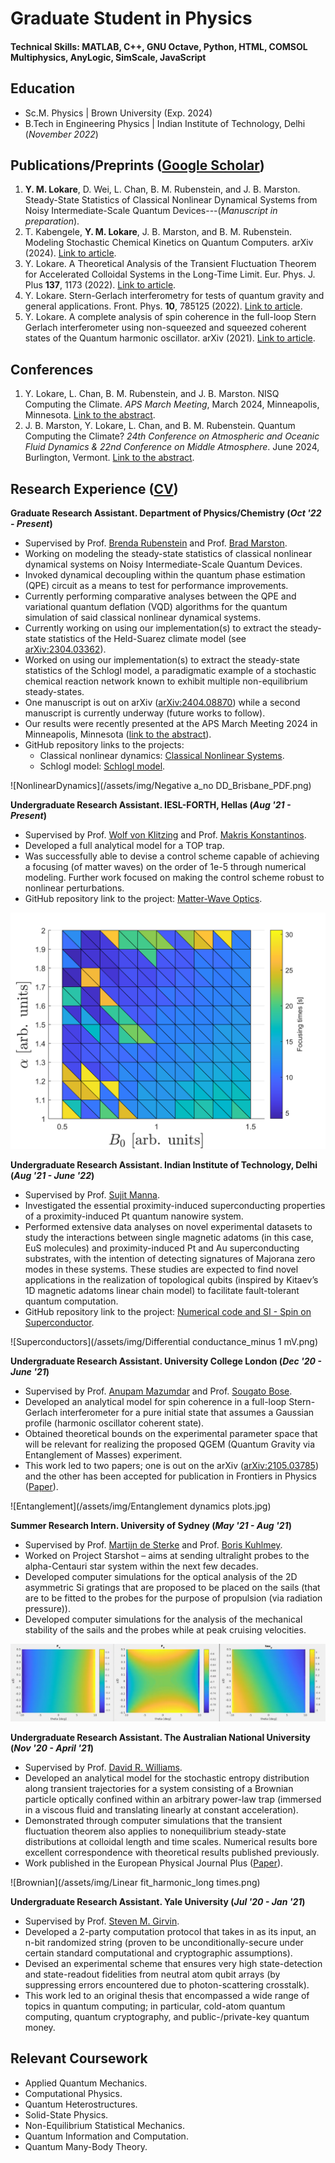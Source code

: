 # Graduate Student in Physics

#### Technical Skills: MATLAB, C++, GNU Octave, Python, HTML, COMSOL Multiphysics, AnyLogic, SimScale, JavaScript

## Education
- Sc.M. Physics | Brown University (Exp. 2024)
- B.Tech in Engineering Physics | Indian Institute of Technology, Delhi (_November 2022_)

## Publications/Preprints ([Google Scholar](https://scholar.google.com/citations?user=eKnJti4AAAAJ&hl=en))
1. **Y. M. Lokare**, D. Wei, L. Chan, B. M. Rubenstein, and J. B. Marston. Steady-State Statistics of Classical Nonlinear Dynamical Systems from Noisy Intermediate-Scale Quantum Devices---(*Manuscript in preparation*).
2. T. Kabengele, **Y. M. Lokare**, J. B. Marston, and B. M. Rubenstein. Modeling Stochastic Chemical Kinetics on Quantum Computers. arXiv (2024). [Link to article](https://doi.org/10.48550/arXiv.2404.08770).
3. Y. Lokare. A Theoretical Analysis of the Transient Fluctuation Theorem for Accelerated Colloidal Systems in the Long-Time Limit. Eur. Phys. J. Plus **137**, 1173 (2022). [Link to article](https://link.springer.com/article/10.1140/epjp/s13360-022-03395-y).
4. Y. Lokare. Stern-Gerlach interferometry for tests of quantum gravity and general applications. Front. Phys. **10**, 785125 (2022). [Link to article](https://www.frontiersin.org/articles/10.3389/fphy.2022.785125/full#:~:text=Stern%2DGerlach%20interferometry%20is%20considered,general%20theme%20in%20this%20context.).
5. Y. Lokare. A complete analysis of spin coherence in the full-loop Stern Gerlach interferometer using non-squeezed and squeezed coherent states of the Quantum harmonic oscillator. arXiv (2021). [Link to article](https://arxiv.org/abs/2105.03785).

## Conferences
1. Y. Lokare, L. Chan, B. M. Rubenstein, and J. B. Marston. NISQ Computing the Climate. *APS March Meeting*, March 2024, Minneapolis, Minnesota. [Link to the abstract](https://meetings.aps.org/Meeting/MAR24/Session/K49.3).
2. J. B. Marston, Y. Lokare, L. Chan, and B. M. Rubenstein. Quantum Computing the Climate? *24th Conference on Atmospheric and Oceanic Fluid Dynamics & 22nd Conference on Middle Atmosphere*. June 2024, Burlington, Vermont. [Link to the abstract](https://ams.confex.com/ams/24Fluid22Middle/meetingapp.cgi/Paper/443870). 

## Research Experience ([CV](https://drive.google.com/file/d/1OrwoZSLzLFnjt2D6UHy9otMLpv-0enkt/view?usp=drive_link))
**Graduate Research Assistant. Department of Physics/Chemistry (_Oct '22 - Present_)**
- Supervised by Prof. [Brenda Rubenstein](https://vivo.brown.edu/display/brubenst) and Prof. [Brad Marston](https://sites.brown.edu/marstonresearchgroup/).
- Working on modeling the steady-state statistics of classical nonlinear dynamical systems on Noisy Intermediate-Scale Quantum Devices.
- Invoked dynamical decoupling within the quantum phase estimation (QPE) circuit as a means to test for performance improvements.
- Currently performing comparative analyses between the QPE and variational quantum deflation (VQD) algorithms for the quantum simulation of said classical nonlinear dynamical systems.
- Currently working on using our implementation(s) to extract the steady-state statistics of the Held-Suarez climate model (see [arXiv:2304.03362](https://arxiv.org/abs/2304.03362)).
- Worked on using our implementation(s) to extract the steady-state statistics of the Schlogl model, a paradigmatic example of a stochastic chemical reaction network known to exhibit multiple non-equilibrium steady-states.
- One manuscript is out on arXiv ([arXiv:2404.08870](https://doi.org/10.48550/arXiv.2404.08770)) while a second manuscript is currently underway (future works to follow).
- Our results were recently presented at the APS March Meeting 2024 in Minneapolis, Minnesota ([link to the abstract](https://meetings.aps.org/Meeting/MAR24/Session/K49.3)).
-  GitHub repository links to the projects:
   - Classical nonlinear dynamics: [Classical Nonlinear Systems](https://github.com/YashLokare02/ClassicalNonlinearSystems).
   - Schlogl model: [Schlogl model](https://github.com/YashLokare02/Schlogl-model).

![NonlinearDynamics](/assets/img/Negative a_no DD_Brisbane_PDF.png) 

**Undergraduate Research Assistant. IESL-FORTH, Hellas (_Aug '21 - Present_)**
- Supervised by Prof. [Wolf von Klitzing](https://www.iesl.forth.gr/en/people/von-klitzing-wolf) and Prof. [Makris Konstantinos](https://www.iesl.forth.gr/en/people/makris-konstantinos).
- Developed a full analytical model for a TOP trap.
- Was successfully able to devise a control scheme capable of achieving a focusing (of matter waves) on the order of 1e-5 through numerical modeling. Further work focused on making the control scheme robust to nonlinear perturbations.
- GitHub repository link to the project: [Matter-Wave Optics](https://github.com/GlazeDonuts/Matter-Wave-Optics). 

![MatterWaveOptics](/assets/img/Surface_plot.png)

**Undergraduate Research Assistant. Indian Institute of Technology, Delhi (_Aug '21 - June '22_)**
- Supervised by Prof. [Sujit Manna](https://iitd.irins.org/profile/90515).
- Investigated the essential proximity-induced superconducting properties of a proximity-induced Pt quantum nanowire system.
- Performed extensive data analyses on novel experimental datasets to study the interactions between single magnetic adatoms (in this case, EuS molecules) and proximity-induced Pt and Au superconducting substrates, with the intention of detecting signatures of Majorana zero modes in these systems. These studies are expected to find novel applications in the realization of topological qubits (inspired by Kitaev’s 1D magnetic adatoms linear chain model) to facilitate fault-tolerant quantum computation.
- GitHub repository link to the project: [Numerical code and SI - Spin on Superconductor](https://github.com/YashLokare02/Numerical-codes-and-SI_Spin-on-Superconductor).

![Superconductors](/assets/img/Differential conductance_minus 1 mV.png)

**Undergraduate Research Assistant. University College London (_Dec '20 - June '21_)**
- Supervised by Prof. [Anupam Mazumdar](https://www.rug.nl/staff/anupam.mazumdar/) and Prof. [Sougato Bose](https://www.ucl.ac.uk/physics-astronomy/people/professor-sougato-bose).
- Developed an analytical model for spin coherence in a full-loop Stern-Gerlach interferometer for a pure initial state that assumes a Gaussian profile (harmonic oscillator coherent state).
- Obtained theoretical bounds on the experimental parameter space that will be relevant for realizing the proposed QGEM (Quantum Gravity via Entanglement of Masses) experiment.
- This work led to two papers; one is out on the arXiv ([arXiv:2105.03785](https://arxiv.org/abs/2105.03785)) and the other has been accepted for publication in Frontiers in Physics ([Paper](https://www.frontiersin.org/articles/10.3389/fphy.2022.785125/full#:~:text=Stern%2DGerlach%20interferometry%20is%20considered,general%20theme%20in%20this%20context.)).

![Entanglement](/assets/img/Entanglement dynamics plots.jpg)

**Summer Research Intern. University of Sydney (_May '21 - Aug '21_)**
- Supervised by Prof. [Martijn de Sterke](https://www.sydney.edu.au/science/about/our-people/academic-staff/martijn-desterke.html) and Prof. [Boris Kuhlmey](https://www.sydney.edu.au/science/about/our-people/academic-staff/boris-kuhlmey.html).
- Worked on Project Starshot – aims at sending ultralight probes to the alpha-Centauri star system within the next few decades.
- Developed computer simulations for the optical analysis of the 2D asymmetric Si gratings that are proposed to be placed on the sails (that are to be fitted to the probes for the purpose of propulsion (via radiation pressure)).
- Developed computer simulations for the analysis of the mechanical stability of the sails and the probes while at peak cruising velocities.

![Starshot](/assets/img/Displacement_plots.png)

**Undergraduate Research Assistant. The Australian National University (_Nov '20 - April '21_)**
- Supervised by Prof. [David R. Williams](https://physics.anu.edu.au/contact/people/profile.php?ID=55&tab=publications).
- Developed an analytical model for the stochastic entropy distribution along transient trajectories for a system consisting of a Brownian particle optically confined within an arbitrary power-law trap (immersed in a viscous fluid and translating linearly at constant acceleration).
- Demonstrated through computer simulations that the transient fluctuation theorem also applies to nonequilibrium steady-state distributions at colloidal length and time scales. Numerical results bore excellent correspondence with theoretical results published previously.
- Work published in the European Physical Journal Plus ([Paper](https://link.springer.com/article/10.1140/epjp/s13360-022-03395-y)).

![Brownian](/assets/img/Linear fit_harmonic_long times.png)

**Undergraduate Research Assistant. Yale University (_Jul '20 - Jan '21_)**
- Supervised by Prof. [Steven M. Girvin](https://physics.yale.edu/people/steven-girvin).
- Developed a 2-party computation protocol that takes in as its input, an n-bit randomized string (proven to be unconditionally-secure under certain standard computational and cryptographic assumptions).
-  Devised an experimental scheme that ensures very high state-detection and state-readout fidelities from neutral atom qubit arrays (by suppressing errors encountered due to photon-scattering crosstalk).
-   This work led to an original thesis that encompassed a wide range of topics in quantum computing; in particular, cold-atom quantum computing, quantum cryptography, and public-/private-key quantum money.

## Relevant Coursework
- Applied Quantum Mechanics.
- Computational Physics.
- Quantum Heterostructures. 
- Solid-State Physics.
- Non-Equilibrium Statistical Mechanics.
- Quantum Information and Computation.
- Quantum Many-Body Theory. 



